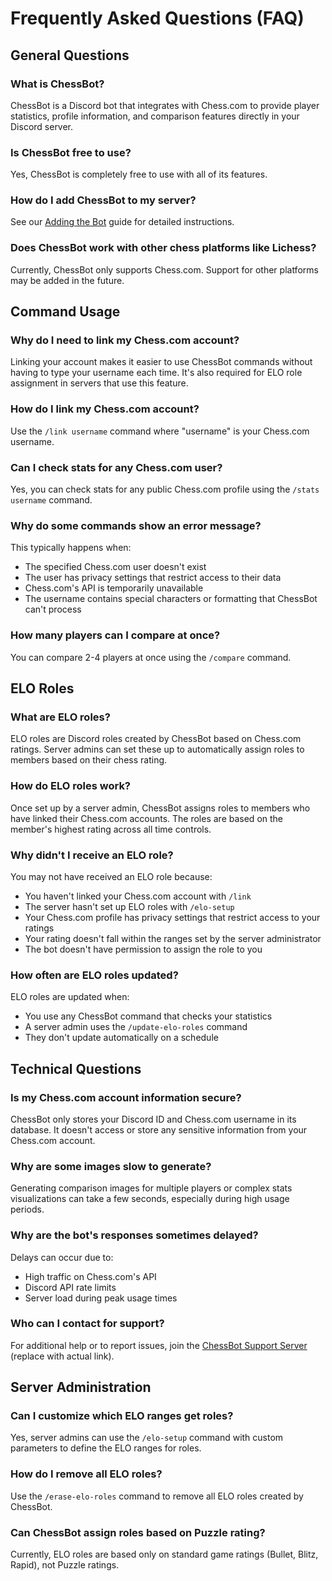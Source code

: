 # Frequently Asked Questions (FAQ)

## General Questions

### What is ChessBot?
ChessBot is a Discord bot that integrates with Chess.com to provide player statistics, profile information, and comparison features directly in your Discord server.

### Is ChessBot free to use?
Yes, ChessBot is completely free to use with all of its features.

### How do I add ChessBot to my server?
See our [Adding the Bot](getting-started/adding-the-bot.md) guide for detailed instructions.

### Does ChessBot work with other chess platforms like Lichess?
Currently, ChessBot only supports Chess.com. Support for other platforms may be added in the future.

## Command Usage

### Why do I need to link my Chess.com account?
Linking your account makes it easier to use ChessBot commands without having to type your username each time. It's also required for ELO role assignment in servers that use this feature.

### How do I link my Chess.com account?
Use the `/link username` command where "username" is your Chess.com username.

### Can I check stats for any Chess.com user?
Yes, you can check stats for any public Chess.com profile using the `/stats username` command.

### Why do some commands show an error message?
This typically happens when:
- The specified Chess.com user doesn't exist
- The user has privacy settings that restrict access to their data
- Chess.com's API is temporarily unavailable
- The username contains special characters or formatting that ChessBot can't process

### How many players can I compare at once?
You can compare 2-4 players at once using the `/compare` command.

## ELO Roles

### What are ELO roles?
ELO roles are Discord roles created by ChessBot based on Chess.com ratings. Server admins can set these up to automatically assign roles to members based on their chess rating.

### How do ELO roles work?
Once set up by a server admin, ChessBot assigns roles to members who have linked their Chess.com accounts. The roles are based on the member's highest rating across all time controls.

### Why didn't I receive an ELO role?
You may not have received an ELO role because:
- You haven't linked your Chess.com account with `/link`
- The server hasn't set up ELO roles with `/elo-setup`
- Your Chess.com profile has privacy settings that restrict access to your ratings
- Your rating doesn't fall within the ranges set by the server administrator
- The bot doesn't have permission to assign the role to you

### How often are ELO roles updated?
ELO roles are updated when:
- You use any ChessBot command that checks your statistics
- A server admin uses the `/update-elo-roles` command
- They don't update automatically on a schedule

## Technical Questions

### Is my Chess.com account information secure?
ChessBot only stores your Discord ID and Chess.com username in its database. It doesn't access or store any sensitive information from your Chess.com account.

### Why are some images slow to generate?
Generating comparison images for multiple players or complex stats visualizations can take a few seconds, especially during high usage periods.

### Why are the bot's responses sometimes delayed?
Delays can occur due to:
- High traffic on Chess.com's API
- Discord API rate limits
- Server load during peak usage times

### Who can I contact for support?
For additional help or to report issues, join the [ChessBot Support Server](https://discord.gg/chessbot) (replace with actual link).

## Server Administration

### Can I customize which ELO ranges get roles?
Yes, server admins can use the `/elo-setup` command with custom parameters to define the ELO ranges for roles.

### How do I remove all ELO roles?
Use the `/erase-elo-roles` command to remove all ELO roles created by ChessBot.

### Can ChessBot assign roles based on Puzzle rating?
Currently, ELO roles are based only on standard game ratings (Bullet, Blitz, Rapid), not Puzzle ratings.